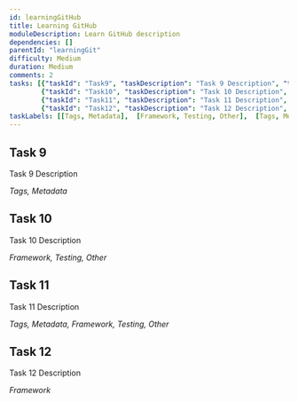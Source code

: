 ```yaml
---
id: learningGitHub
title: Learning GitHub
moduleDescription: Learn GitHub description
dependencies: []
parentId: "learningGit"
difficulty: Medium
duration: Medium
comments: 2
tasks: [{"taskId": "Task9", "taskDescription": "Task 9 Description", "taskLabel": "Task 9 Label" }, 
        {"taskId": "Task10", "taskDescription": "Task 10 Description", "taskLabel": "Task 10 Label" },
        {"taskId": "Task11", "taskDescription": "Task 11 Description", "taskLabel": "Task 11 Label" }, 
        {"taskId": "Task12", "taskDescription": "Task 12 Description", "taskLabel": "Task 12 Label" }]
taskLabels: [[Tags, Metadata],  [Framework, Testing, Other],  [Tags, Metadata, Framework, Testing, Other],  [Framework]]
---
```


## Task 9

Task 9 Description

*Tags, Metadata*

## Task 10

Task 10 Description

*Framework, Testing, Other*

## Task 11

Task 11 Description

*Tags, Metadata, Framework, Testing, Other*

## Task 12

Task 12 Description

*Framework*
